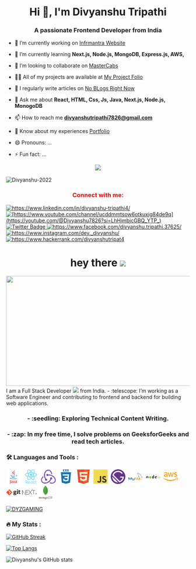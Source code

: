 <h1 align="center">Hi 👋, I'm Divyanshu Tripathi</h1>
<h3 align="center">A passionate Frontend Developer from India</h3>



<!--
**Divyanshu-2022/Divyanshu-2022** is a ✨ _special_ ✨ repository because its `README.md` (this file) appears on your GitHub profile.

Here are some ideas to get you started:
-->
- 🔭 I’m currently working on  [Infrmantra Website](https://inframantra-website.vercel.app) 

- 🌱 I’m currently learning **Next.js, Node.js, MongoDB, Express.js, AWS,**

- 👯 I’m looking to collaborate on [MasterCabs](https://master-cabs.vercel.app/)

- 👨‍💻 All of my projects are available at [My Project Folio](https://divyanshu-nine.vercel.app/)

- 📝 I regularly write articles on [No BLogs Right Now](https://divyanshu-nine.vercel.app/)

- 💬 Ask me about **React, HTML, Css, Js, Java, Next.js, Node.js, MonogoDB**

- 📫 How to reach me **divyanshutripathi7826@gmail.com**

- 📄 Know about my experiences [Portfolio](https://divyanshu-nine.vercel.app)
- 😄 Pronouns: ...
- ⚡ Fun fact: ...

<div id="header" align="center">
  <img src="https://media.giphy.com/media/M9gbBd9nbDrOTu1Mqx/giphy.gif" width="100"/>
</div>
<p align="left"> <img src="https://komarev.com/ghpvc/?username=Divyanshu-2022&label=Profile%20views&color=0e75b6&style=flat" alt="Divyanshu-2022" /> </p>
<!-- <h1>I am Divyanshu Tripathi</h1> -->
<h3 align="center" style="color:#FF0000">Connect with me:</h3>
<div id="badges">
  <a href="https://www.linkedin.com/in/divyanshu-tripathi4/" target="_blank">
    <img 
     src="https://img.shields.io/badge/LinkedIn-blue?style=for-the-badge&logo=linkedin&logoColor=white" 
     alt="https://www.linkedin.com/in/divyanshu-tripathi4/" />
  </a>
  <a href="https://youtube.com/@Divyanshu7826?si=LhHimbjcGBQ_YTP_" target="_blank">
    <img  
      src="https://img.shields.io/badge/YouTube-red?style=for-the-badge&logo=youtube&logoColor=white" 
      alt="[https://www.youtube.com/channel/ucddmmtsow6otkuxjg84de9q](https://youtube.com/@Divyanshu7826?si=LhHimbjcGBQ_YTP_)"  />
  </a>
  <a href="https://twitter.com/divyans88357769" target="_blank">
    <img src="https://img.shields.io/badge/Twitter-blue?style=for-the-badge&logo=twitter&logoColor=white" alt="Twitter Badge"/>
  </a>
  <a href="https://www.facebook.com/divyanshu.tripathi.37625/" target="_blank">
    <img 
    src="https://img.shields.io/badge/Facebook-blue?style=for-the-badge&logo=facebook&logoColor=white" 
   alt="https://www.facebook.com/divyanshu.tripathi.37625/"  />
  </a>
  <a href="https://www.instagram.com/dev._divyanshu/" target="_blank">
    <img  
    src="https://img.shields.io/badge/Instagram-red?style=for-the-badge&logo=instagram&logoColor=white" 
    alt="https://www.instagram.com/dev._divyanshu/"  />
  </a>
   <a href="https://www.hackerrank.com/divyanshutripat4" target="_blank">
     <img 
    src="https://img.shields.io/badge/Hackerrank-green?style=for-the-badge&logo=hackerrank&logoColor=white" 
     alt="https://www.hackerrank.com/divyanshutripat4" />
   </a>
</div>
<h1 align="center">
  hey there
  <img src="https://media.giphy.com/media/hvRJCLFzcasrR4ia7z/giphy.gif" width="30px"/>
</h1>
<div align="center">
  <img src="https://media.giphy.com/media/dWesBcTLavkZuG35MI/giphy.gif" width="600" height="300"/>
</div>
<div display="flex">
    I am a Full Stack Developer <img src="https://media.giphy.com/media/WUlplcMpOCEmTGBtBW/giphy.gif" width="30"> from India.
- :telescope: I’m working as a Software Engineer and contributing to frontend and backend for building web applications.
</div>
<h3 align="center">- :seedling: Exploring Technical Content Writing.</h3>
<h3 align="center">- :zap: In my free time, I solve problems on GeeksforGeeks and read tech articles.</h3>

### :hammer_and_wrench: Languages and Tools :
<div>
  <img src="https://github.com/devicons/devicon/blob/master/icons/java/java-original-wordmark.svg" title="Java" alt="Java" width="40" height="40"/>&nbsp;
  <img src="https://github.com/devicons/devicon/blob/master/icons/react/react-original-wordmark.svg" title="React" alt="React" width="40" height="40"/>&nbsp;
<!--   <img src="https://github.com/devicons/devicon/blob/master/icons/spring/spring-original-wordmark.svg" title="Spring" alt="Spring" width="40" height="40"/>&nbsp; -->
<!--   <img src="https://github.com/devicons/devicon/blob/master/icons/materialui/materialui-original.svg" title="Material UI" alt="Material UI" width="40" height="40"/>&nbsp; -->
<!--   <img src="https://github.com/devicons/devicon/blob/master/icons/flutter/flutter-original.svg" title="Flutter" alt="Flutter" width="40" height="40"/>&nbsp; -->
  <img src="https://github.com/devicons/devicon/blob/master/icons/redux/redux-original.svg" title="Redux" alt="Redux " width="40" height="40"/>&nbsp;
  <img src="https://github.com/devicons/devicon/blob/master/icons/css3/css3-plain-wordmark.svg"  title="CSS3" alt="CSS" width="40" height="40"/>&nbsp;
  <img src="https://github.com/devicons/devicon/blob/master/icons/html5/html5-original.svg" title="HTML5" alt="HTML" width="40" height="40"/>&nbsp;
  <img src="https://github.com/devicons/devicon/blob/master/icons/javascript/javascript-original.svg" title="JavaScript" alt="JavaScript" width="40" height="40"/>&nbsp;
<!--   <img src="https://github.com/devicons/devicon/blob/master/icons/firebase/firebase-plain-wordmark.svg" title="Firebase" alt="Firebase" width="40" height="40"/>&nbsp; -->
  <img src="https://github.com/devicons/devicon/blob/master/icons/gatsby/gatsby-original.svg" title="Gatsby"  alt="Gatsby" width="40" height="40"/>&nbsp;
  <img src="https://github.com/devicons/devicon/blob/master/icons/mysql/mysql-original-wordmark.svg" title="MySQL"  alt="MySQL" width="40" height="40"/>&nbsp;
  <img src="https://github.com/devicons/devicon/blob/master/icons/nodejs/nodejs-original-wordmark.svg" title="NodeJS" alt="NodeJS" width="40" height="40"/>&nbsp;
  <img src="https://github.com/devicons/devicon/blob/master/icons/amazonwebservices/amazonwebservices-plain-wordmark.svg" title="AWS" 
  alt="AWS" width="40" height="40"/>&nbsp;
  <img src="https://github.com/devicons/devicon/blob/master/icons/git/git-original-wordmark.svg" title="Git" **alt="Git" width="40" 
 height="40"/>
  <img src="https://github.com/devicons/devicon/blob/master/icons/nextjs/nextjs-original-wordmark.svg" title="Next" **alt="Next" width="40" height="40"/>
  <img src="https://github.com/devicons/devicon/blob/master/icons/mongodb/mongodb-original-wordmark.svg" title="Next" **alt="Next" width="40" height="40"/>
</div>
<p align="left"> <a href="https://github.com/Divyanshu-2022/github-profile-trophy"><img src="https://github-profile-trophy.vercel.app/?username=DYZGAMING&title=MultiLanguage,Reositories,Commits,Stars,Followers&column=4&theme=buddhism" alt="DYZGAMING" /></a> </p>

### :fire: My Stats :
[![GitHub Streak](http://github-readme-streak-stats.herokuapp.com?user=Divyanshu-2022&theme=dark&background=000000)](https://git.io/streak-stats)


[![Top Langs](https://github-readme-stats.vercel.app/api/top-langs/?username=Divyanshu-2022&layout=compact&theme=vision-friendly-dark)](https://github.com/anuraghazra/github-readme-stats)

![Divyanshu's GitHub stats](https://github-readme-stats.vercel.app/api?username=divyanshu-2022&show_icons=true&theme=dracula)


<!-- <p><a href="https://www.buymeacoffee.com/Divyanshu Tripathi"> <img align="left" src="https://cdn.buymeacoffee.com/buttons/v2/default-yellow.png" height="50" width="210" alt="Divyanshu Tripathi" /></a><a href="https://ko-fi.com/Divyanshu Tripathi"> <img align="left" src="https://cdn.ko-fi.com/cdn/kofi3.png?v=3" height="50" width="210" alt="Divyanshu Tripathi" /></a></p><br><br> -->
